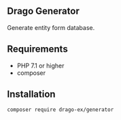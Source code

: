 ## Drago Generator

Generate entity form database.

## Requirements

- PHP 7.1 or higher
- composer

## Installation

```
composer require drago-ex/generator
```
